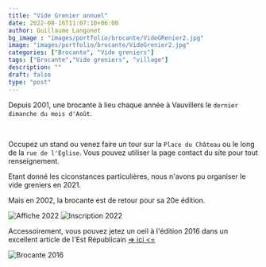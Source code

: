 ```yaml
---
title: "Vide Grenier annuel"
date: 2022-08-16T11:07:10+06:00
author: Guillaume Langonet
bg_image : "images/portfolio/brocante/VideGRenier2.jpg"
image: "images/portfolio/brocante/VideGrenier2.jpg"
categories: ["Brocante", "Vide greniers"]
tags: ["Brocante","Vide greniers", "village"]
description: ""
draft: false
type: "post"
---
```



Depuis 2001, une brocante à lieu chaque année à Vauvillers le `dernier dimanche du mois d'Août`.

​

Occupez un stand ou venez faire un tour sur la `Place du Château` ou le long de la `rue de l'Eglise`.
Vous pouvez utiliser la page contact du site pour tout renseignement.

Etant donné les ciconstances particulières, nous n'avons pu organiser le vide greniers en 2021.

Mais en 2002, la brocante est de retour pour sa 20e édition.


![Affiche 2022](../../images/portfolio/brocante/Brocante2022.jpg "Affiche 2022") ![Inscription 2022](../../images/portfolio/brocante/inscription2022.jpg "Inscription 2022")

Accessoirement, vous pouvez jetez un oeil à l'édition 2016 dans un excellent article de l'Est Républicain [=> ici <=](https://www.estrepublicain.fr/haute-saone/2016/08/29/brocante-vide-greniers-organisee-par-vauvillers-tennis-de-table)

![Brocante 2016](../../images/portfolio/brocante/brocante2016.jpg "Brocante 2016")